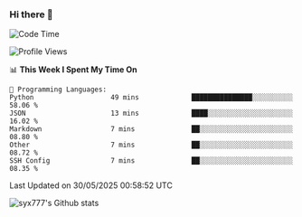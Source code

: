 ### Hi there 👋

<!--
**syx777/syx777** is a ✨ _special_ ✨ repository because its `README.md` (this file) appears on your GitHub profile.

Here are some ideas to get you started:

- 🔭 I’m currently working on ...
- 🌱 I’m currently learning ...
- 👯 I’m looking to collaborate on ...
- 🤔 I’m looking for help with ...
- 💬 Ask me about ...
- 📫 How to reach me: ...
- 😄 Pronouns: ...
- ⚡ Fun fact: ...
-->
<!--START_SECTION:waka-->
![Code Time](http://img.shields.io/badge/Code%20Time-357%20hrs%2032%20mins-blue)

![Profile Views](http://img.shields.io/badge/Profile%20Views-1-blue)

📊 **This Week I Spent My Time On** 

```text
💬 Programming Languages: 
Python                   49 mins             ███████████████░░░░░░░░░░   58.06 % 
JSON                     13 mins             ████░░░░░░░░░░░░░░░░░░░░░   16.02 % 
Markdown                 7 mins              ██░░░░░░░░░░░░░░░░░░░░░░░   08.80 % 
Other                    7 mins              ██░░░░░░░░░░░░░░░░░░░░░░░   08.72 % 
SSH Config               7 mins              ██░░░░░░░░░░░░░░░░░░░░░░░   08.35 % 
```


 Last Updated on 30/05/2025 00:58:52 UTC
<!--END_SECTION:waka-->

![syx777's Github stats](https://github-readme-stats-syx777.vercel.app/api?username=syx777&show_icons=true&count_private=true)
